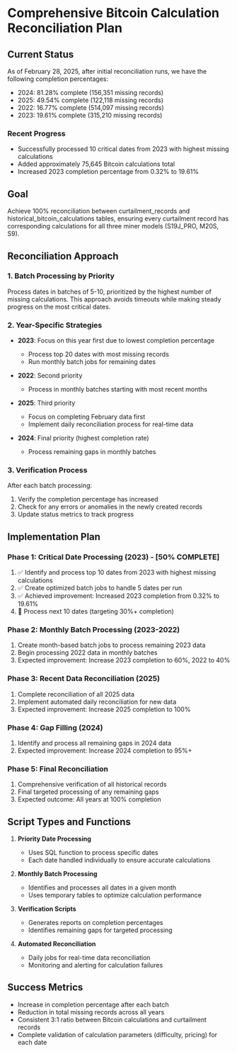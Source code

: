 # Comprehensive Bitcoin Calculation Reconciliation Plan

## Current Status
As of February 28, 2025, after initial reconciliation runs, we have the following completion percentages:
- 2024: 81.28% complete (156,351 missing records)
- 2025: 49.54% complete (122,118 missing records)
- 2022: 16.77% complete (514,097 missing records)
- 2023: 19.61% complete (315,210 missing records)

### Recent Progress
- Successfully processed 10 critical dates from 2023 with highest missing calculations
- Added approximately 75,645 Bitcoin calculations total
- Increased 2023 completion percentage from 0.32% to 19.61%

## Goal
Achieve 100% reconciliation between curtailment_records and historical_bitcoin_calculations tables, ensuring every curtailment record has corresponding calculations for all three miner models (S19J_PRO, M20S, S9).

## Reconciliation Approach

### 1. Batch Processing by Priority
Process dates in batches of 5-10, prioritized by the highest number of missing calculations. This approach avoids timeouts while making steady progress on the most critical dates.

### 2. Year-Specific Strategies
- **2023**: Focus on this year first due to lowest completion percentage
  - Process top 20 dates with most missing records
  - Run monthly batch jobs for remaining dates
  
- **2022**: Second priority
  - Process in monthly batches starting with most recent months
  
- **2025**: Third priority
  - Focus on completing February data first
  - Implement daily reconciliation process for real-time data
  
- **2024**: Final priority (highest completion rate)
  - Process remaining gaps in monthly batches

### 3. Verification Process
After each batch processing:
1. Verify the completion percentage has increased
2. Check for any errors or anomalies in the newly created records
3. Update status metrics to track progress

## Implementation Plan

### Phase 1: Critical Date Processing (2023) - [50% COMPLETE]
1. ✅ Identify and process top 10 dates from 2023 with highest missing calculations
2. ✅ Create optimized batch jobs to handle 5 dates per run
3. ✅ Achieved improvement: Increased 2023 completion from 0.32% to 19.61%
4. 🔄 Process next 10 dates (targeting 30%+ completion)

### Phase 2: Monthly Batch Processing (2023-2022)
1. Create month-based batch jobs to process remaining 2023 data
2. Begin processing 2022 data in monthly batches
3. Expected improvement: Increase 2023 completion to 60%, 2022 to 40%

### Phase 3: Recent Data Reconciliation (2025)
1. Complete reconciliation of all 2025 data
2. Implement automated daily reconciliation for new data
3. Expected improvement: Increase 2025 completion to 100%

### Phase 4: Gap Filling (2024)
1. Identify and process all remaining gaps in 2024 data
2. Expected improvement: Increase 2024 completion to 95%+

### Phase 5: Final Reconciliation
1. Comprehensive verification of all historical records
2. Final targeted processing of any remaining gaps
3. Expected outcome: All years at 100% completion

## Script Types and Functions

1. **Priority Date Processing**
   - Uses SQL function to process specific dates
   - Each date handled individually to ensure accurate calculations

2. **Monthly Batch Processing**
   - Identifies and processes all dates in a given month
   - Uses temporary tables to optimize calculation performance

3. **Verification Scripts**
   - Generates reports on completion percentages
   - Identifies remaining gaps for targeted processing

4. **Automated Reconciliation**
   - Daily jobs for real-time data reconciliation
   - Monitoring and alerting for calculation failures

## Success Metrics
- Increase in completion percentage after each batch
- Reduction in total missing records across all years
- Consistent 3:1 ratio between Bitcoin calculations and curtailment records
- Complete validation of calculation parameters (difficulty, pricing) for each date